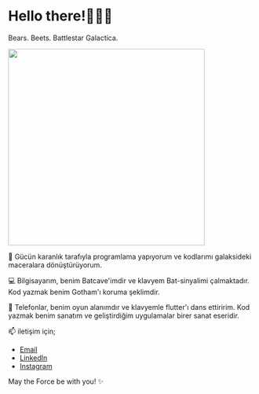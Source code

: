 # Hello there!🔫👋🏻

Bears. Beets. Battlestar Galactica.


<p align="left">
  <img src="https://y.yarn.co/91e5cd54-a742-4ab1-8679-8cbaf842f603_text.gif" width="400" />
</p>


🌌 Gücün karanlık tarafıyla programlama yapıyorum ve kodlarımı galaksideki maceralara dönüştürüyorum.

💻 Bilgisayarım, benim Batcave'imdir ve klavyem Bat-sinyalimi çalmaktadır. Kod yazmak benim Gotham'ı koruma şeklimdir.

📱 Telefonlar, benim oyun alanımdır ve klavyemle flutter'ı dans ettiririm. Kod yazmak benim sanatım ve geliştirdiğim uygulamalar birer sanat eseridir.


📫 iletişim için;

- [Email](elifhusnaturkay@hotmail.com)
- [LinkedIn](https://www.linkedin.com/in/elifhusnaturkay/)
- [Instagram](https://www.instagram.com/experienctr/)

May the Force be with you! ✨
